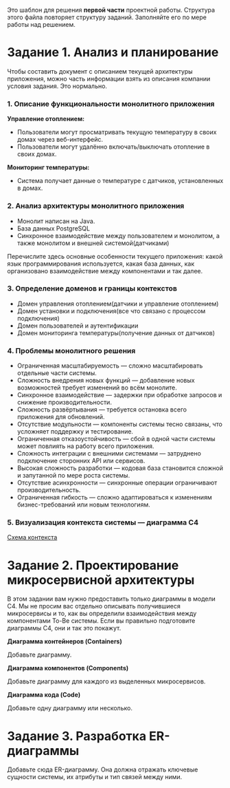Это шаблон для решения **первой части** проектной работы. Структура этого файла повторяет структуру заданий. Заполняйте его по мере работы над решением.

# Задание 1. Анализ и планирование

Чтобы составить документ с описанием текущей архитектуры приложения, можно часть информации взять из описания компании условия задания. Это нормально.

### 1. Описание функциональности монолитного приложения

**Управление отоплением:**

- Пользователи могут просматривать текущую температуру в своих домах через веб-интерфейс.
- Пользователи могут удалённо включать/выключать отопление в своих домах.

**Мониторинг температуры:**

- Система получает данные о температуре с датчиков, установленных в домах.

### 2. Анализ архитектуры монолитного приложения

- Монолит написан на Java.
- База данных PostgreSQL
- Синхронное взаимодействие между пользователем и монолитом, а также монолитом и внешней системой(датчиками)

Перечислите здесь основные особенности текущего приложения: какой язык программирования используется, какая база данных, как организовано взаимодействие между компонентами и так далее.

### 3. Определение доменов и границы контекстов

- Домен управления отоплением(датчики и управление отоплением)
- Домен установки и подключения(все что связано с процессом подключения)
- Домен пользователей и аутентификации
- Домен мониторинга температуры(получение данных от датчиков)

### **4. Проблемы монолитного решения**

 - Ограниченная масштабируемость — сложно масштабировать отдельные части системы.
 - Сложность внедрения новых функций — добавление новых возможностей требует изменений во всём монолите.
 - Синхронное взаимодействие — задержки при обработке запросов и снижение производительности.
 - Сложность развёртывания — требуется остановка всего приложения для обновлений.
 - Отсутствие модульности — компоненты системы тесно связаны, что усложняет поддержку и тестирование.
 - Ограниченная отказоустойчивость — сбой в одной части системы может повлиять на работу всего приложения.
 - Сложность интеграции с внешними системами — затруднено подключение сторонних API или сервисов.
 - Высокая сложность разработки — кодовая база становится сложной и запутанной по мере роста системы.
 - Отсутствие асинхронности — синхронные операции ограничивают производительность.
 - Ограниченная гибкость — сложно адаптироваться к изменениям бизнес-требований или новым технологиям.

### 5. Визуализация контекста системы — диаграмма С4

[Схема контекста](diagrams/as-is/context.puml)


# Задание 2. Проектирование микросервисной архитектуры

В этом задании вам нужно предоставить только диаграммы в модели C4. Мы не просим вас отдельно описывать получившиеся микросервисы и то, как вы определили взаимодействия между компонентами To-Be системы. Если вы правильно подготовите диаграммы C4, они и так это покажут.

**Диаграмма контейнеров (Containers)**

Добавьте диаграмму.

**Диаграмма компонентов (Components)**

Добавьте диаграмму для каждого из выделенных микросервисов.

**Диаграмма кода (Code)**

Добавьте одну диаграмму или несколько.

# Задание 3. Разработка ER-диаграммы

Добавьте сюда ER-диаграмму. Она должна отражать ключевые сущности системы, их атрибуты и тип связей между ними.
